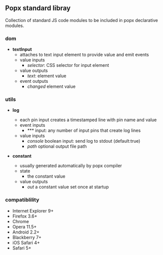 
## Popx standard libray

Collection of standard JS code modules to be included in popx declarative modules.


### dom
  - **textInput**
    - attaches to text input element to provide value and emit events
    - value inputs
      - *selector*: CSS selector for input element
    - value outputs
      - *text*: element value
    - event outputs
      - *changed* element value


### utils

  - **log**
    - each pin input creates a timestamped line with pin name and value
    - event inputs
      - *** input: any number of input pins that create log lines
    - value inputs
      - *console* boolean input: send log to stdout (default:true)
      - *path* optional output file path 
      
      
  - **constant**
    - usually generated automatically by popx compiler
    - state
      - the constant value
    - value outputs
      - *out* a constant value set once at startup
      
      
### compatiblility

  - Internet Explorer 9+
  - Firefox 3.6+
  - Chrome
  - Opera 11.5+
  - Android 2.2+
  - Blackberry 7+
  - iOS Safari 4+
  - Safari 5+
